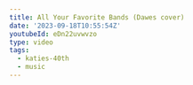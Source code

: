 ```yaml
---
title: All Your Favorite Bands (Dawes cover)
date: '2023-09-18T10:55:54Z'
youtubeId: eDn22uvwvzo
type: video
tags:
  - katies-40th
  - music
---
```


